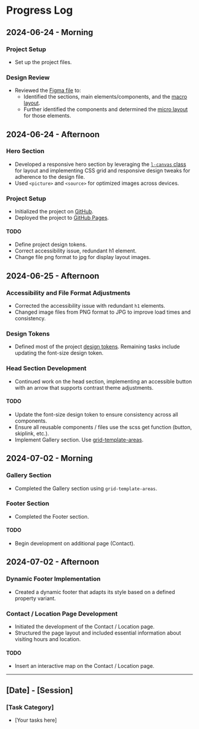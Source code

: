 # Progress Log

## 2024-06-24 - Morning

### Project Setup

- Set up the project files.

### Design Review

- Reviewed the [Figma file](https://www.figma.com/design/hL7QWg3uxJ9CIUI6F5ku4l/art-gallery-website?node-id=40-329&t=53zjCtXtwaIKGBXr-0) to:
  - Identified the sections, main elements/components, and the [macro layout](../design/01-composition.jpg).
  - Further identified the components and determined the [micro layout](../design/02-components.jpg) for those elements.

## 2024-06-24 - Afternoon

### Hero Section

- Developed a responsive hero section by leveraging the [`l-canvas` class](https://github.com/nicholasgillespie/art-gallery/blob/main/src/styles/40-layouts/_canvas.scss) for layout and implementing CSS grid and responsive design tweaks for adherence to the design file.
- Used `<picture>` and `<source>` for optimized images across devices.

### Project Setup

- Initialized the project on [GitHub](https://github.com/nicholasgillespie/art-gallery).
- Deployed the project to [GitHub Pages](https://nicholasgillespie.github.io/art-gallery/).

#### TODO

- Define project design tokens.
- Correct accessibility issue, redundant h1 element.
- Change file png format to jpg for display layout images.

## 2024-06-25 - Afternoon

### Accessibility and File Format Adjustments

- Corrected the accessibility issue with redundant `h1` elements.
- Changed image files from PNG format to JPG to improve load times and consistency.

### Design Tokens

- Defined most of the project [design tokens](https://github.com/nicholasgillespie/body-mass/tree/main/src/styles/00-settings). Remaining tasks include updating the font-size design token.

### Head Section Development

- Continued work on the head section, implementing an accessible button with an arrow that supports contrast theme adjustments.

#### TODO

- Update the font-size design token to ensure consistency across all components.
- Ensure all reusable components / files use the scss get function (button, skiplink, etc.).
- Implement Gallery section. Use [grid-template-areas](https://developer.mozilla.org/en-US/docs/Web/CSS/grid-template-areas).

## 2024-07-02 - Morning

### Gallery Section

- Completed the Gallery section using `grid-template-areas`.

### Footer Section

- Completed the Footer section.

#### TODO

- Begin development on additional page (Contact).

## 2024-07-02 - Afternoon

### Dynamic Footer Implementation

- Created a dynamic footer that adapts its style based on a defined property variant.

### Contact / Location Page Development

- Initiated the development of the Contact / Location page.
- Structured the page layout and included essential information about visiting hours and location.

#### TODO

- Insert an interactive map on the Contact / Location page.

---

## [Date] - [Session]

### [Task Category]

- [Your tasks here]
